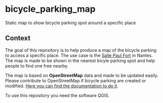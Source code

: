 # bicycle_parking_map
Static map to show bicycle parking spot around a specific place

## Context

The goal of this repository is to help produce a map of the bicycle parking to access a specific place. The use case is the [Salle Paul Fort](https://www.openstreetmap.org/node/4484128529) in Nantes. The map is made to be shown in the nearest bicyle parking spot and help people to find one free nearby. 

The map is based on **OpenStreetMap** data and made to be updated easily. Please contribute to OpenStreetMap if bicycle parking are created or modified. [Here you can find the documentation to do it](https://wiki.openstreetmap.org/wiki/Tag:amenity%3Dbicycle_parking).

To use this repository you need the software QGIS. 

